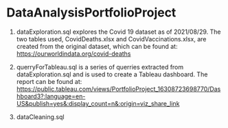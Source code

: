 # DataAnalysisPortfolioProject

1. dataExploration.sql explores the Covid 19 dataset as of 2021/08/29. The two tables used, CovidDeaths.xlsx and CovidVaccinations.xlsx, are created from the original dataset,
which can be found at: https://ourworldindata.org/covid-deaths

2. querryForTableau.sql is a series of querries extracted from dataExploration.sql and is used to create a Tableau dashboard.
The report can be found at: https://public.tableau.com/views/PortfolioProject_16308723698770/Dashboard3?:language=en-US&publish=yes&:display_count=n&:origin=viz_share_link
  
3. dataCleaning.sql
